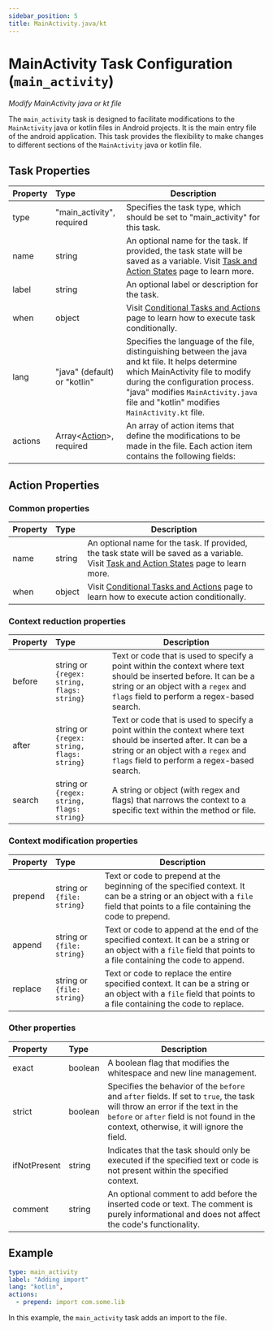 ```yaml
---
sidebar_position: 5
title: MainActivity.java/kt
---
```

# MainActivity Task Configuration (`main_activity`)
_Modify MainActivity java or kt file_

The `main_activity` task is designed to facilitate modifications to the `MainActivity` java or kotlin files in Android projects. It is the main entry file of the android application. This task provides the flexibility to make changes to different sections of the `MainActivity` java or kotlin file.

## Task Properties

| Property | Type                                            | Description                                                                                                                                                                                                                                                             |
|:---------|:------------------------------------------------|-------------------------------------------------------------------------------------------------------------------------------------------------------------------------------------------------------------------------------------------------------------------------|
| type     | "main_activity", required                    | Specifies the task type, which should be set to "main_activity" for this task.                                                                                                                                                                                       |
| name     | string                                          | An optional name for the task. If provided, the task state will be saved as a variable. Visit [Task and Action States](../../states) page to learn more.                                                                                                            |
| label    | string                                          | An optional label or description for the task.                                                                                                                                                                                                                          |
| when     | object                                          | Visit [Conditional Tasks and Actions](../../when) page to learn how to execute task conditionally.                                                                                                                                                                  |
| lang     | "java" (default) or "kotlin"                    | Specifies the language of the file, distinguishing between the java and kt file. It helps determine which MainActivity file to modify during the configuration process. "java" modifies `MainActivity.java` file and "kotlin" modifies `MainActivity.kt` file. |
| actions  | Array\<[Action](#action-properties)\>, required | An array of action items that define the modifications to be made in the file. Each action item contains the following fields:                                                                                                                                          |

## Action Properties

### Common properties

| Property   | Type                                       | Description                                                                                                                                                                                             |
|:-----------|:-------------------------------------------|---------------------------------------------------------------------------------------------------------------------------------------------------------------------------------------------------------|
| name       | string                                     | An optional name for the task. If provided, the task state will be saved as a variable. Visit [Task and Action States](../../states) page to learn more.                                            |
| when       | object                                     | Visit [Conditional Tasks and Actions](../../when)  page to learn how to execute action conditionally.                                                                                               |

### Context reduction properties

| Property   | Type                                       | Description                                                                                                                                                                                             |
|:-----------|:-------------------------------------------|---------------------------------------------------------------------------------------------------------------------------------------------------------------------------------------------------------|
| before     | string or `{regex: string, flags: string}` | Text or code that is used to specify a point within the context where text should be inserted before. It can be a string or an object with a `regex` and `flags` field to perform a regex-based search. |
| after      | string or `{regex: string, flags: string}` | Text or code that is used to specify a point within the context where text should be inserted after. It can be a string or an object with a `regex` and `flags` field to perform a regex-based search.  |
| search     | string or `{regex: string, flags: string}` | A string or object (with regex and flags) that narrows the context to a specific text within the method or file.                                                                                        |

### Context modification properties

| Property  | Type                       | Description                                                                                                                                                                  |
|:----------|:---------------------------|------------------------------------------------------------------------------------------------------------------------------------------------------------------------------|
| prepend   | string or `{file: string}` | Text or code to prepend at the beginning of the specified context. It can be a string or an object with a `file` field that points to a file containing the code to prepend. |
| append    | string or `{file: string}` | Text or code to append at the end of the specified context. It can be a string or an object with a `file` field that points to a file containing the code to append.         |
| replace   | string or `{file: string}` | Text or code to replace the entire specified context. It can be a string or an object with a `file` field that points to a file containing the code to replace.              |

### Other properties

| Property       | Type    | Description                                                                                                                                                                                                                                   |
|:---------------|:--------|-----------------------------------------------------------------------------------------------------------------------------------------------------------------------------------------------------------------------------------------------|
| exact          | boolean | A boolean flag that modifies the whitespace and new line management.                                                                                                                                                                          |
| strict         | boolean | Specifies the behavior of the `before` and `after` fields. If set to `true`, the task will throw an error if the text in the `before` or `after` field is not found in the context, otherwise, it will ignore the field.                      |
| ifNotPresent   | string  | Indicates that the task should only be executed if the specified text or code is not present within the specified context.                                                                                                                    |
| comment        | string  | An optional comment to add before the inserted code or text. The comment is purely informational and does not affect the code's functionality.                                                                                                |

## Example

```yaml
type: main_activity
label: "Adding import"
lang: "kotlin",
actions:
  - prepend: import com.some.lib
```

In this example, the `main_activity` task adds an import to the file.
